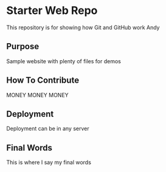 # Starter Web Repo

This repository is for showing how Git and GitHub work
Andy
## Purpose

Sample website with plenty of files for demos

## How To Contribute

MONEY MONEY MONEY

## Deployment

Deployment can be in any server

## Final Words

This is where I say my final words

